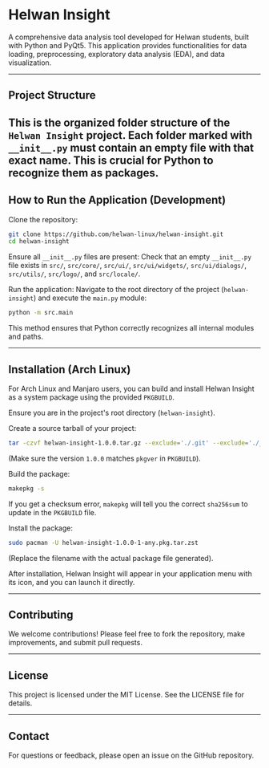 # Helwan Insight

A comprehensive data analysis tool developed for Helwan students, built with Python and PyQt5. This application provides functionalities for data loading, preprocessing, exploratory data analysis (EDA), and data visualization.

---

## Project Structure

This is the organized folder structure of the `Helwan Insight` project. **Each folder marked with `__init__.py` must contain an empty file with that exact name.** This is crucial for Python to recognize them as packages.
---

## How to Run the Application (Development)

Clone the repository:

```bash
git clone https://github.com/helwan-linux/helwan-insight.git
cd helwan-insight
```

Ensure all `__init__.py` files are present: Check that an empty `__init__.py` file exists in `src/`, `src/core/`, `src/ui/`, `src/ui/widgets/`, `src/ui/dialogs/`, `src/utils/`, `src/logo/`, and `src/locale/`.

Run the application: Navigate to the root directory of the project (`helwan-insight`) and execute the `main.py` module:

```bash
python -m src.main
```

This method ensures that Python correctly recognizes all internal modules and paths.

---

## Installation (Arch Linux)

For Arch Linux and Manjaro users, you can build and install Helwan Insight as a system package using the provided `PKGBUILD`.

Ensure you are in the project's root directory (`helwan-insight`).

Create a source tarball of your project:

```bash
tar -czvf helwan-insight-1.0.0.tar.gz --exclude='./.git' --exclude='./__pycache__' --exclude='./*.pyc' .
```

(Make sure the version `1.0.0` matches `pkgver` in `PKGBUILD`).

Build the package:

```bash
makepkg -s
```

If you get a checksum error, `makepkg` will tell you the correct `sha256sum` to update in the `PKGBUILD` file.

Install the package:

```bash
sudo pacman -U helwan-insight-1.0.0-1-any.pkg.tar.zst
```

(Replace the filename with the actual package file generated).

After installation, Helwan Insight will appear in your application menu with its icon, and you can launch it directly.

---

## Contributing

We welcome contributions! Please feel free to fork the repository, make improvements, and submit pull requests.

---

## License

This project is licensed under the MIT License. See the LICENSE file for details.

---

## Contact

For questions or feedback, please open an issue on the GitHub repository.
